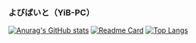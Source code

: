 ### よびばいと（YiB-PC）

<!--
**YiB-PC/YiB-PC** is a ✨ _special_ ✨ repository because its `README.md` (this file) appears on your GitHub profile.

Here are some ideas to get you started:

- 🔭 I’m currently working on ...
- 🌱 I’m currently learning ...
- 👯 I’m looking to collaborate on ...
- 🤔 I’m looking for help with ...
- 💬 Ask me about ...
- 📫 How to reach me: ...
- 😄 Pronouns: ...
- ⚡ Fun fact: ...
-->

[![Anurag's GitHub stats](https://github-readme-stats.vercel.app/api?username=YiB-PC&show_icons=true)](https://github.com/anuraghazra/github-readme-stats) 
[![Readme Card](https://github-readme-stats.vercel.app/api/pin/?username=YiB-PC&repo=AviUtlEasyInstaller)](https://github.com/anuraghazra/github-readme-stats)
[![Top Langs](https://github-readme-stats.vercel.app/api/top-langs/?username=YiB-PC&layout=compact)](https://github.com/anuraghazra/github-readme-stats)
